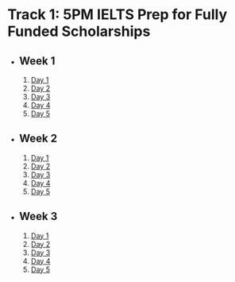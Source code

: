 # Track 1: 5PM IELTS Prep for Fully Funded Scholarships

- ## Week 1

   1. [Day 1](https://www.facebook.com/iCodeguru/videos/474202441902525)
   2. [Day 2](https://www.facebook.com/iCodeguru/videos/1465732910729388)
   3. [Day 3](https://www.facebook.com/iCodeguru/videos/1048787053475760)
   4. [Day 4](https://www.facebook.com/iCodeguru/videos/1903181803494830)
   5. [Day 5](https://www.facebook.com/iCodeguru/videos/404378055432663)

- ## Week 2

   1. [Day 1](https://www.facebook.com/iCodeguru/videos/406970515734695)
   2. [Day 2](https://www.facebook.com/iCodeguru/videos/369584576161801)
   3. [Day 3](https://www.facebook.com/iCodeguru/videos/1199536918023761)
   4. [Day 4](https://www.facebook.com/iCodeguru/videos/998226885332643)
   5. [Day 5]()

- ## Week 3

   1. [Day 1](https://www.facebook.com/iCodeguru/videos/463905549902335)
   2. [Day 2](https://www.facebook.com/iCodeguru/videos/980459980520267)
   3. [Day 3](https://www.facebook.com/iCodeguru/videos/861049385945229)
   4. [Day 4](https://www.facebook.com/watch/?v=1266277994256629)
   5. [Day 5](https://www.facebook.com/iCodeguru/videos/406518425775346)

<!-- - ## Week 4

   1. [Day 1](https://www.facebook.com/iCodeguru/videos/1024114239103080)
   2. [Day 2](https://www.facebook.com/iCodeguru/videos/1870101666809832)
   3. [Day 3]()
   4. [Day 4]()
   5. [Day 5]() -->

<!-- - ## Week 

   1. [Day 1]()
   2. [Day 2]()
   3. [Day 3]()
   4. [Day 4]()
   5. [Day 5]() -->